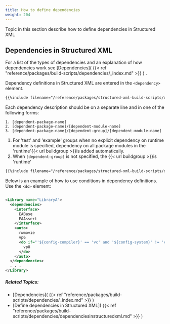 ```yaml
---
title: How to define dependencies
weight: 204
---
```


Topic in this section describe how to define dependencies in Structured XML

<a name="SXMLDependencies"></a>
## Dependencies in Structured XML ##

For a list of the types of dependencies and an explanation of how dependencies work see  [Dependencies]( {{< ref "reference/packages/build-scripts/dependencies/_index.md" >}} ) .

Dependency definitions in Structured XML are entered in the  `<dependency>`  element. 


```xml
{{%include filename="/reference/packages/structured-xml-build-scripts/dependencies/dependencyelementdefinition.xml" /%}}

```
Each dependency description should be on a separate line and in one of the following forms:


```
1. [dependent-package-name]
2. [dependent-package-name]/[dependent-module-name]
3. [dependent-package-name]/[dependent-group]/[dependent-module-name]
```
 1. For &#39;test&#39; and &#39;example&#39; groups when no explicit dependency on runtime module is specified, dependency on all package modules in the &#39;runtime&#39;{{< url buildgroup >}}is added automatically.
 2. When `[dependent-group]`  is not specified, the {{< url buildgroup >}}is &#39;runtime&#39;


```xml
{{%include filename="/reference/packages/structured-xml-build-scripts/dependencies/sxmldependenciesinsamepackage.xml" /%}}

```
Below is an example of how to use conditions in dependency definitions. Use the  `<do>`  element: 


```xml

<Library name="LibraryA">
  <dependencies>
    <interface>
      EABase
      EAAssert
    </interface>
    <auto>
      rwmovie
      vp6
      <do if="'${config-compiler}' == 'vc' and '${config-system}' != 'capilano'">
        vp8
      </do>
    </auto>
  </dependencies>
  . . .
</Library>

```

##### Related Topics: #####
-  [Dependencies]( {{< ref "reference/packages/build-scripts/dependencies/_index.md" >}} ) 
-  [Define dependencies in Structured XML]( {{< ref "reference/packages/build-scripts/dependencies/dependenciesinstructuredxml.md" >}} ) 
